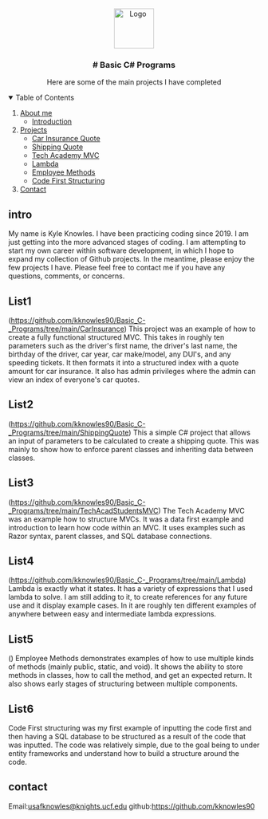 <br />
<p align="center">
  <a href="https://github.com/othneildrew/Best-README-Template">
    <img src="images/logo.png" alt="Logo" width="80" height="80">
  </a>

  <h3 align="center"># Basic C# Programs</h3>
  
  <p align="center">
    Here are some of the main projects I have completed
  
 <details open="open">
  <summary>Table of Contents</summary>
  <ol>
    <li>
      <a href="#About me">About me</a>
      <ul>
        <li><a href="#intro">Introduction</a></li>
      </ul>
    </li>
    <li>
      <a href="#Projects">Projects</a>
      <ul>
        <li><a href="#List1">Car Insurance Quote</a></li>
        <li><a href="#List2">Shipping Quote</a></li>
        <li><a href="#List3">Tech Academy MVC</a></li>
        <li><a href="#List4">Lambda</a></li>
        <li><a href="#List5">Employee Methods</a></li>
        <li><a href="#List6">Code First Structuring</a></li>
      </ul>
      <li><a href="#contact">Contact</a></li>
  </ol>
</details>
  
 ## intro 
  
  My name is Kyle Knowles. I have been practicing coding since 2019. I am just getting into the more advanced stages of coding.
  I am attempting to start my own career within software development, in which I hope to expand my collection of Github projects.
  In the meantime, please enjoy the few projects I have. Please feel free to contact me if you have any questions, comments, or concerns.
  
  ## List1
  (https://github.com/kknowles90/Basic_C-_Programs/tree/main/CarInsurance)
  This project was an example of how to create a fully functional structured MVC. This takes in roughly ten parameters such as the driver's first name,
  the driver's last name, the birthday of the driver, car year, car make/model, any DUI's, and any speeding tickets. It then formats it into a structured
  index with a quote amount for car insurance. It also has admin privileges where the admin can view an index of everyone's car quotes.
  
  ## List2
  (https://github.com/kknowles90/Basic_C-_Programs/tree/main/ShippingQuote)
  This a simple C# project that allows an input of parameters to be calculated to create a shipping quote. This was mainly to show how to enforce
  parent classes and inheriting data between classes.
  
  ## List3
  (https://github.com/kknowles90/Basic_C-_Programs/tree/main/TechAcadStudentsMVC)
  The Tech Academy MVC was an example how to structure MVCs. It was a data first example and introduction to learn how code within an MVC.
  It uses examples such as Razor syntax, parent classes, and SQL database connections.
  
  ## List4
  (https://github.com/kknowles90/Basic_C-_Programs/tree/main/Lambda)
  Lambda is exactly what it states. It has a variety of expressions that I used lambda to solve. I am still adding to it, to create references for
  any future use and it display example cases. In it are roughly ten different examples of anywhere between easy and intermediate lambda expressions.
  
  ## List5
  ()
  Employee Methods demonstrates examples of how to use multiple kinds of methods (mainly public, static, and void). It shows the ability
  to store methods in classes, how to call the method, and get an expected return. It also shows early stages of structuring between multiple components.
  
  ## List6
  Code First structuring was my first example of inputting the code first and then having a SQL database to be structured as a result of the code that
  was inputted. The code was relatively simple, due to the goal being to under entity frameworks and understand how to build a structure around
  the code.
  
 ## contact
  
  Email:usafknowles@knights.ucf.edu
  github:https://github.com/kknowles90
